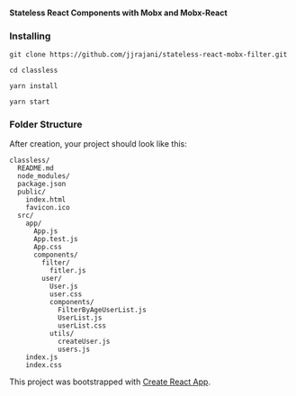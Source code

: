 #### Stateless React Components with Mobx and Mobx-React

### Installing
  `git clone https://github.com/jjrajani/stateless-react-mobx-filter.git`

  `cd classless`

  `yarn install`

  `yarn start`


### Folder Structure

After creation, your project should look like this:

```
classless/
  README.md
  node_modules/
  package.json
  public/
    index.html
    favicon.ico
  src/
    app/
      App.js
      App.test.js
      App.css
      components/
        filter/
          fitler.js
        user/
          User.js
          user.css
          components/
            FilterByAgeUserList.js
            UserList.js
            userList.css
          utils/
            createUser.js
            users.js
    index.js
    index.css
```

This project was bootstrapped with [Create React App](https://github.com/facebookincubator/create-react-app).
